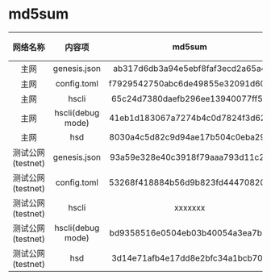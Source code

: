 


# md5sum

|网络名称|内容项|md5sum|备注|
|:-----:|:----:|:----:|:----:|
|主网 |   genesis.json     |ab317d6db3a94e5ebf8faf3ecd2a65a4| |
|主网 |   config.toml      |f7929542750abc6de49855e32091d600| |
|主网 |   hscli            |65c24d7380daefb296ee13940077ff53| |
|主网 |   hscli(debug mode)|41eb1d183067a7274b4c0d7824f3d62c| |
|主网 |   hsd              |8030a4c5d82c9d94ae17b504c0eba29d| |
|测试公网(testnet)|   genesis.json     |93a59e328e40c3918f79aaa793d11c23| |
|测试公网(testnet)|   config.toml      |53268f418884b56d9b823fd444708201| |
|测试公网(testnet) |   hscli            |xxxxxxx| |
|测试公网(testnet) |   hscli(debug mode)|bd9358516e0504eb03b40054a3ea7bdf| |
|测试公网(testnet) |   hsd              |3d14e71afb4e17dd8e2bfc34a1bcb709| |

